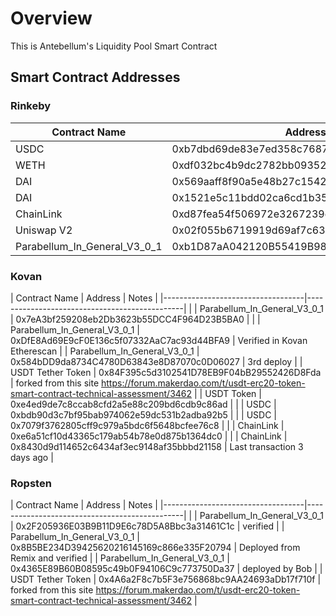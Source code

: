 # Overview

This is Antebellum's Liquidity Pool Smart Contract

## Smart Contract Addresses

### Rinkeby


|   Contract Name   |   Address |
|-----------------------------------|-----------------------------------------------|   
|   USDC    |   0xb7dbd69de83e7ed358c7687c1c1970e5dd121818  |
|   WETH    |   0xdf032bc4b9dc2782bb09352007d4c57b75160b15  |
|   DAI     |   0x569aaff8f90a5e48b27c154249ee5a08ed0c44e2  |
|   DAI     |   0x1521e5c11bdd02ca6cd1b35a34e176d87d9bdcd2  |
|   ChainLink   |   0xd87fea54f506972e3267239ec8e159548892074a  |
|   Uniswap V2  |   0x02f055b6719919d69af7c63c8ab4abb380383925  | 
| Parabellum_In_General_V3_0_1    |   0xb1D87aA042120B55419B980D81B6e9C7caE5aA5f  |

### Kovan

|   Contract Name   |   Address |   Notes                                       |
|-----------------------------------|-----------------------------------------------| |
| Parabellum_In_General_V3_0_1    |   0x7eA3bf259208eb2Db3623b55DCC4F964D23B5BA0  | |
|                   Parabellum_In_General_V3_0_1              | 0xDfE8Ad69E9cF0E136c5f07332AaC7ac93d44BFA9  | Verified in Kovan Etherescan |
| Parabellum_In_General_V3_0_1  |   0x584bDD9da8734C4780D63843e8D87070c0D06027  |   3rd deploy  |
| USDT Tether Token               | 0x84F395c5d3102541D78EB9F04bB29552426D8Fda    | forked from this site https://forum.makerdao.com/t/usdt-erc20-token-smart-contract-technical-assessment/3462 |
| USDT Token        | 0xe4ed9de7c8ccab8cfd2a5e88c209bd6cdb9c86ad                    |   |
| USDC              | 0xbdb90d3c7bf95bab974062e59dc531b2adba92b5                    |   |
|   USDC            |   0x7079f3762805cff9c979a5bdc6f5648bcfee76c8                  |   |
|   ChainLink       |   0xe6a51cf10d43365c179ab54b78e0d875b1364dc0                  |   |
| ChainLink         |   0x8430d9d114652c6434af3ec9148af35bbbd21158                  |   Last transaction 3 days ago |


### Ropsten

|   Contract Name   |   Address |   Notes                                       |
|-----------------------------------|-----------------------------------------------| |
|   Parabellum_In_General_V3_0_1         |   0x2F205936E03B9B11D9E6c78D5A8Bbc3a31461C1c  |  verified |
|    Parabellum_In_General_V3_0_1                                   | 0x8B5BE234D39425620216145169c866e335F20794    | Deployed from Remix and verified   |
|   Parabellum_In_General_V3_0_1 | 0x4365E89B60B08595c49b0F94106C9c773750Da37  |   deployed by Bob |
| USDT Tether Token               | 0x4A6a2F8c7b5F3e756868bc9AA24693aDb17f710f    | forked from this site https://forum.makerdao.com/t/usdt-erc20-token-smart-contract-technical-assessment/3462 |



  


